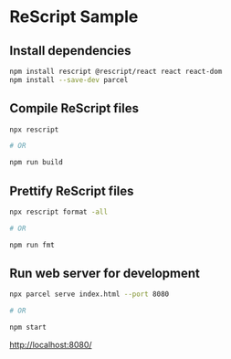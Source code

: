 # ReScript Sample

## Install dependencies

```bash
npm install rescript @rescript/react react react-dom
npm install --save-dev parcel
```

## Compile ReScript files

```bash
npx rescript

# OR

npm run build
```

## Prettify ReScript files

```bash
npx rescript format -all

# OR

npm run fmt
```

## Run web server for development

```bash
npx parcel serve index.html --port 8080

# OR

npm start
```

<http://localhost:8080/>
